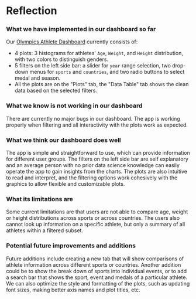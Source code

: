 # Reflection

### What we have implemented in our dashboard so far

Our [Olympics Athlete Dashboard](https://olympic-athletes-dash.herokuapp.com/) currently consists of:
* 4 plots: 3 histograms for athletes' `Age`, `Weight`, and `Height` distribution, with two colors to distinguish genders.
* 5 filters on the left side bar: a slider for `year` range selection, two drop-down menus for `sports` and `countries`, and two radio buttons to select medal and season.
* All the plots are on the "Plots" tab, the "Data Table" tab shows the clean data based on the selected filters. 

### What we know is not working in our dashboard

There are currently no major bugs in our dashboard. The app is working properly when filtering and all interactivity with the plots work as expected. 

### What we think our dashboard does well

The app is simple and straightforward to use, which can provide information for different user groups. The filters on the left side bar are self explanatory and an average person with no prior data science knowledge can easily operate the app to gain insights from the charts. The plots are also intuitive to read and interpret, and the filtering options work cohesively with the graphics to allow flexible and customizable plots.

### What its limitations are

Some current limitations are that users are not able to compare age, weight or height distributions across sports or across countries. The users also cannot look up information on a specific athlete, but only a summary of all athletes within a filtered subset.

### Potential future improvements and additions

Future additions include creating a new tab that will show comparisons of athlete information across different sports or countries. Another addition could be to show the break down of sports into individual events, or to add a search bar that shows the sport, event and medals of a particular athlete. We can also optimize the style and formatting of the plots, such as updating font sizes, making better axis names and plot titles, etc.
